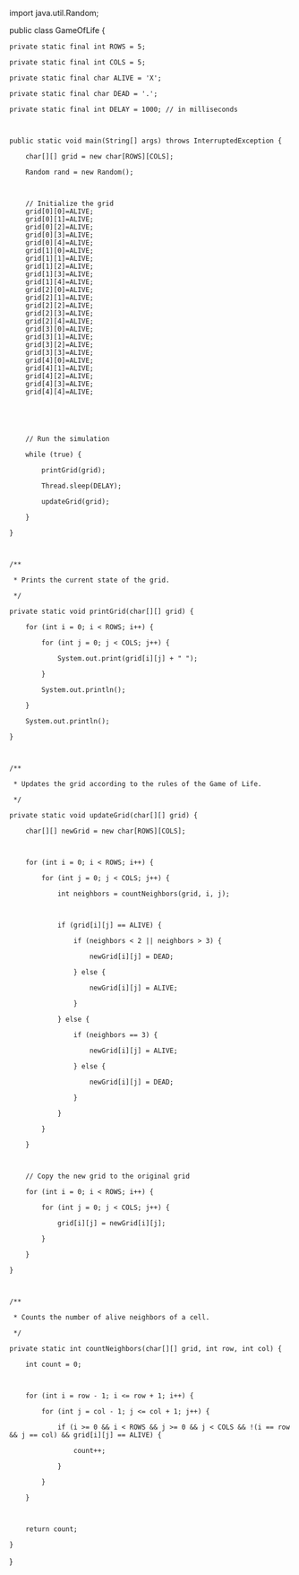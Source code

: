 
import java.util.Random;

public class GameOfLife {

    private static final int ROWS = 5;

    private static final int COLS = 5;

    private static final char ALIVE = 'X';

    private static final char DEAD = '.';

    private static final int DELAY = 1000; // in milliseconds

    

    public static void main(String[] args) throws InterruptedException {

        char[][] grid = new char[ROWS][COLS];

        Random rand = new Random();

        

        // Initialize the grid 
        grid[0][0]=ALIVE;
        grid[0][1]=ALIVE;
        grid[0][2]=ALIVE;
        grid[0][3]=ALIVE;
        grid[0][4]=ALIVE;
        grid[1][0]=ALIVE;
        grid[1][1]=ALIVE;
        grid[1][2]=ALIVE;
        grid[1][3]=ALIVE;
        grid[1][4]=ALIVE;
        grid[2][0]=ALIVE;
        grid[2][1]=ALIVE;
        grid[2][2]=ALIVE;
        grid[2][3]=ALIVE;
        grid[2][4]=ALIVE;
        grid[3][0]=ALIVE;
        grid[3][1]=ALIVE;
        grid[3][2]=ALIVE;
        grid[3][3]=ALIVE;
        grid[4][0]=ALIVE;
        grid[4][1]=ALIVE;
        grid[4][2]=ALIVE;
        grid[4][3]=ALIVE;
        grid[4][4]=ALIVE;
        


        

        // Run the simulation

        while (true) {

            printGrid(grid);

            Thread.sleep(DELAY);

            updateGrid(grid);

        }

    }

    

    /**

     * Prints the current state of the grid.

     */

    private static void printGrid(char[][] grid) {

        for (int i = 0; i < ROWS; i++) {

            for (int j = 0; j < COLS; j++) {

                System.out.print(grid[i][j] + " ");

            }

            System.out.println();

        }

        System.out.println();

    }

    

    /**

     * Updates the grid according to the rules of the Game of Life.

     */

    private static void updateGrid(char[][] grid) {

        char[][] newGrid = new char[ROWS][COLS];

        

        for (int i = 0; i < ROWS; i++) {

            for (int j = 0; j < COLS; j++) {

                int neighbors = countNeighbors(grid, i, j);

                

                if (grid[i][j] == ALIVE) {

                    if (neighbors < 2 || neighbors > 3) {

                        newGrid[i][j] = DEAD;

                    } else {

                        newGrid[i][j] = ALIVE;

                    }

                } else {

                    if (neighbors == 3) {

                        newGrid[i][j] = ALIVE;

                    } else {

                        newGrid[i][j] = DEAD;

                    }

                }

            }

        }

        

        // Copy the new grid to the original grid

        for (int i = 0; i < ROWS; i++) {

            for (int j = 0; j < COLS; j++) {

                grid[i][j] = newGrid[i][j];

            }

        }

    }

    

    /**

     * Counts the number of alive neighbors of a cell.

     */

    private static int countNeighbors(char[][] grid, int row, int col) {

        int count = 0;

        

        for (int i = row - 1; i <= row + 1; i++) {

            for (int j = col - 1; j <= col + 1; j++) {

                if (i >= 0 && i < ROWS && j >= 0 && j < COLS && !(i == row && j == col) && grid[i][j] == ALIVE) {

                    count++;

                }

            }

        }

        

        return count;

    }

}
